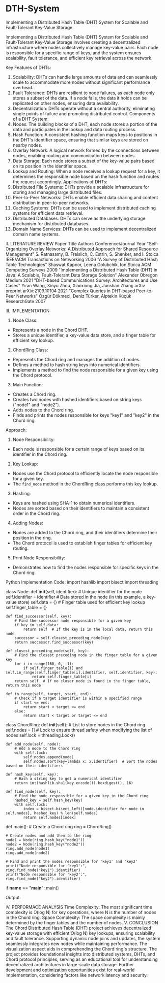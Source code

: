 # DTH-System

Implementing a Distributed Hash Table (DHT) System for Scalable and Fault-Tolerant Key-Value Storage.

Implementing a Distributed Hash Table (DHT) System for Scalable and Fault-Tolerant Key-Value Storage involves creating a decentralized infrastructure where nodes collectively manage key-value pairs. Each node is responsible for a specific range of keys, and the system ensures scalability, fault tolerance, and efficient key retrieval across the network.

Key Features of DHTs:
1.	Scalability: DHTs can handle large amounts of data and can seamlessly scale to accommodate more nodes without significant performance overhead.
2.	Fault Tolerance: DHTs are resilient to node failures, as each node only stores a subset of the data. If a node fails, the data it holds can be replicated on other nodes, ensuring data availability.
3.	Decentralization: DHTs operate without a central authority, eliminating single points of failure and promoting distributed control.
Components of a DHT System:
1.	Nodes: The building blocks of a DHT, each node stores a portion of the data and participates in the lookup and data routing process.
2.	Hash Function: A consistent hashing function maps keys to positions in the DHT's identifier space, ensuring that similar keys are stored on nearby nodes.
3.	Overlay Network: A logical network formed by the connections between nodes, enabling routing and communication between nodes.
4.	Data Storage: Each node stores a subset of the key-value pairs based on its position in the identifier space.
5.	Lookup and Routing: When a node receives a lookup request for a key, it determines the responsible node based on the hash function and routes the request accordingly.
Applications of DHTs:
1.	Distributed File Systems: DHTs provide a scalable infrastructure for storing and managing large distributed files.
2.	Peer-to-Peer Networks: DHTs enable efficient data sharing and content distribution in peer-to-peer networks.
3.	Caching Systems: DHTs can be used to implement distributed caching systems for efficient data retrieval.
4.	Distributed Databases: DHTs can serve as the underlying storage mechanism for distributed databases.
5.	Domain Name Services: DHTs can be used to implement decentralized domain name systems.

II.	LITERATURE REVIEW
Paper Title	Authors	Conference/Journal	Year
"Self-Organizing Overlay Networks: A Distributed Approach for Shared Resource Management"	S. Ratnasamy, B. Freislich, C. Estrin, S. Shenker, and I. Stoica	IEEE/ACM Transactions on Networking	2006
"A Survey of Distributed Hash Table Technologies"	Shaswat Kapoor, Leena Golubchik, Ion Stoica	ACM Computing Surveys	2009
"Implementing a Distributed Hash Table (DHT) in Java: A Scalable, Fault-Tolerant Data Storage Solution"	Alexander Obregon	Medium	2021
"DHT-based Communications Survey: Architectures and Use Cases"	Yiran Wang, Xinyu Zhou, Xiaoxiong Jia, Junshan Zhang	arXiv preprint arXiv:2109.10104	2021
"Complex Queries in DHT-based Peer-to-Peer Networks"	Özgür Dökmeci, Deniz Türker, Alptekin Küçük	ResearchGate	2007



III.	IMPLEMENTATION
1.  Node Class: 
   - Represents a node in the Chord DHT.
   - Stores a unique identifier, a key-value data store, and a finger table for efficient key lookup.
2.  ChordRing Class: 
   - Represents the Chord ring and manages the addition of nodes.
   - Defines a method to hash string keys into numerical identifiers.
   - Implements a method to find the node responsible for a given key using the Chord protocol.
3.  Main Function: 
   - Creates a Chord ring.
   - Creates two nodes with hashed identifiers based on string keys ("node1" and "node2").
   - Adds nodes to the Chord ring.
   - Finds and prints the nodes responsible for keys "key1" and "key2" in the Chord ring.

Approach:
1.  Node Responsibility: 
   - Each node is responsible for a certain range of keys based on its identifier in the Chord ring.
2.  Key Lookup: 
   - Nodes use the Chord protocol to efficiently locate the node responsible for a given key.
   - The `find_node` method in the ChordRing class performs this key lookup.
3.  Hashing: 
   - Keys are hashed using SHA-1 to obtain numerical identifiers.
   - Nodes are sorted based on their identifiers to maintain a consistent order in the Chord ring.
4.  Adding Nodes: 
   - Nodes are added to the Chord ring, and their identifiers determine their position in the ring.
   - The Chord protocol is used to establish finger tables for efficient key routing.
5.  Print Node Responsibility: 
   - Demonstrates how to find the nodes responsible for specific keys in the Chord ring.

Python Implementation
Code:
import hashlib
import bisect
import threading

class Node:
    def __init__(self, identifier):
        # Unique identifier for the node
        self.identifier = identifier
        # Data stored in the node (in this example, a key-value store)
        self.data = {}
        # Finger table used for efficient key lookup
        self.finger_table = {}

    def find_successor(self, key):
        # Find the successor node responsible for a given key
        if key in self.data:
            return self  # If the key is in the local data, return this node
        successor = self.closest_preceding_node(key)
        return successor.find_successor(key)

    def closest_preceding_node(self, key):
        # Find the closest preceding node in the finger table for a given key
        for i in range(160, 0, -1):
            if self.finger_table[i] and self.in_range(self.finger_table[i].identifier, self.identifier, key):
                return self.finger_table[i]
        return self  # If no closer node is found in the finger table, return this node

    def in_range(self, target, start, end):
        # Check if a target identifier is within a specified range
        if start <= end:
            return start < target <= end
        else:
            return start < target or target <= end

class ChordRing:
    def __init__(self):
        # List to store nodes in the Chord ring
        self.nodes = []
        # Lock to ensure thread safety when modifying the list of nodes
        self.lock = threading.Lock()

    def add_node(self, node):
        # Add a node to the Chord ring
        with self.lock:
            self.nodes.append(node)
            self.nodes.sort(key=lambda x: x.identifier)  # Sort the nodes based on their identifiers

    def hash_key(self, key):
        # Hash a string key to get a numerical identifier
        return int(hashlib.sha1(key.encode()).hexdigest(), 16)

    def find_node(self, key):
        # Find the node responsible for a given key in the Chord ring
        hashed_key = self.hash_key(key)
        with self.lock:
            index = bisect.bisect_left([node.identifier for node in self.nodes], hashed_key) % len(self.nodes)
            return self.nodes[index]

def main():
    # Create a Chord ring
    ring = ChordRing()

    # Create nodes and add them to the ring
    node1 = Node(ring.hash_key("node1"))
    node2 = Node(ring.hash_key("node2"))
    ring.add_node(node1)
    ring.add_node(node2)

    # Find and print the nodes responsible for 'key1' and 'key2'
    print("Node responsible for 'key1':", ring.find_node("key1").identifier)
    print("Node responsible for 'key2':", ring.find_node("key2").identifier)

if __name__ == "__main__":
    main()


Output:
 

IV.	PERFORMACE ANALYSIS
Time Complexity: The most significant time complexity is O(log N) for key operations, where N is the number of nodes in the Chord ring. 
Space Complexity: The space complexity is mainly determined by the finger tables and the number of nodes.
V.	CONCLUSION
The Chord Distributed Hash Table (DHT) project achieves decentralized key-value storage with efficient O(log N) key lookups, ensuring scalability and fault tolerance. Supporting dynamic node joins and updates, the system seamlessly integrates new nodes while maintaining performance. The visualization aspect aids in comprehending the Chord ring's structure. The project provides foundational insights into distributed systems, DHTs, and Chord protocol principles, serving as an educational tool for understanding decentralized architectures in large-scale data storage. Further development and optimization opportunities exist for real-world implementation, considering factors like network latency and security.

